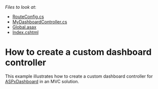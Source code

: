 <!-- default file list -->
*Files to look at*:

* [RouteConfig.cs](./CS/DXWebApplication1/App_Start/RouteConfig.cs)
* [MyDashboardController.cs](./CS/DXWebApplication1/Controllers/MyDashboardController.cs)
* [Global.asax](./CS/DXWebApplication1/Global.asax)
* [Index.cshtml](./CS/DXWebApplication1/Views/Home/Index.cshtml)
<!-- default file list end -->
# How to create a custom dashboard controller


This example illustrates how to create a custom dashboard controller for <a href="https://documentation.devexpress.com/#Dashboard/clsDevExpressDashboardWebASPxDashboardtopic">ASPxDashboard</a> in an MVC solution. 

<br/>


